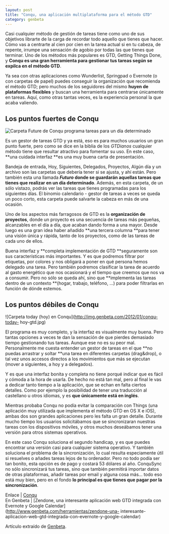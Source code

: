 ```yaml
---
layout: post
title: "Conqu, una aplicación multiplataforma para el método GTD"
category: genbeta
---
```




Casi cualquier método de gestión de tareas tiene como uno de sus objetivos
librarte de la carga de recordar todo aquello que tienes que hacer. Cómo vas a
centrarte al cien por cien en la tarea actual si en tu cabeza, de repente,
irrumpe una sensación de agobio por todas las que tienes que terminar. Uno de
los métodos más populares es GTD, Getting Things Done, y **Conqu es una gran
herramienta para gestionar tus tareas según se expilca en el método GTD**.

Ya sea con otras aplicaciones como Wunderlist, Springpad o Evernote (o con
carpetas de papel) puedes conseguir la organización que recomienda el método
GTD; pero muchos de los seguidores del mismo **huyen de plataformas
flexibles** y buscan una herramienta para centrarse únicamente en tareas.
Aquí, como otras tantas veces, es la experiencia personal la que acaba
valiendo.  
  

## Los puntos fuertes de Conqu

  
![Carpeta Future de Conqu programa tareas para un día
determinado](http://img.genbeta.com/2012/01/conqu-future-gtd.jpg)

Es un gestor de tareas GTD y ya está, eso es para muchos usuarios un gran
punto fuerte, pero como se dice en la biblia de los _GTDianos_ cualquier
método tiene que resultar atractivo para fomentar su uso. En este caso, **una
cuidada interfaz **es una muy buena carta de presentación.

Bandeja de entrada, Hoy, Siguientes, Delegados, Proyectos, Algún día y un
archivo son las carpetas que debería tener si se ajusta, y ahí están. Pero
también esta una llamada **_Futuro_ donde se guardarán aquellas tareas que
tienes que realizar en un día determinado**. Además, en esta carpeta, de un
sólo vistazo, podrás ver las tareas que tienes programadas para los siguientes
días. El binomio calendario - gestor de tareas a veces se queda un poco corto,
esta carpeta puede salvarte la cabeza en más de una ocasión.

Uno de los aspectos más farragosos de GTD es la **organización de proyectos**,
donde un proyecto es una secuencia de tareas más pequeñas, alcanzables en el
día a día, que acaban dando forma a una mayor. Desde luego es una gran idea
haber añadido **una tercera columna **para tener una visión única y rápida,
tanto de los proyectos, como de las tareas de cada uno de ellos.

Buena interfaz y **completa implementación de GTD **seguramente son sus
características más importantes. Y es que podremos filtrar por etiquetas, por
colores y nos obligará a poner en qué persona hemos delegado una tarea. Pero
también podremos clasificar la tarea de acuerdo al gasto energético que nos
ocasionará y el tiempo que creemos que nos va a consumir. Pero no sólo se
queda ahí, sino que **implementa las tareas dentro de un contexto **(hogar,
trabajo, teléfono, …) para poder filtrarlas en función de dónde estemos.

## Los puntos débiles de Conqu

  
![Carpeta today \(hoy\) en Conqu](http://img.genbeta.com/2012/01/conqu-today-
hoy-gtd.jpg)

El programa es muy completo, y la interfaz es visualmente muy buena. Pero
tantas opciones a veces te dan la sensación de que pierdes demasiado tiempo
gestionando tus tareas. Aunque ese no es su peor mal. Personalmente me cuesta
entender un gestor de tareas en el que **no puedas arrastrar y soltar **una
tarea en diferentes carpetas (drag&drop), o tal vez unos accesos directos a
los movimientos que más se ejecutan (mover a siguientes, a hoy y a delegados).

Y es que una interfaz bonita y completa no tiene porqué indicar que es fácil y
cómoda a la hora de usarla. De hecho no está tan mal, pero al final le vas a
dedicar tanto tiempo a la aplicación, que se echan en falta ciertos detalles.
Como por ejemplo la posibilidad de tener una traducción al castellano u otros
idiomas, y es **que únicamente está en inglés**.

Mientras probaba Conqu no podía evitar la comparación con Things (una
aplicación muy utilizada que implementa el método GTD en OS X e iOS), ambas
dos son grandes aplicaciones pero les falta un gran detalle. Durante mucho
tiempo los usuarios solicitábamos que se sincronizaran nuestras tareas con los
dispositivos móviles, y otros muchos deseábamos tener una versión para otros
sistemas operativos.

En este caso Conqu soluciona el segundo handicap, y es que puedes encontrar
una versión casi para cualquier sistema operativo. Y también soluciona el
problema de la sincronización, lo cual resulta especiamente útil si resuelves
o añades tareas lejos de tu ordenador. Pero no todo podía ser tan bonito, esta
opción es de pago y costará 53 dólares al año. ConquSync no sólo sincronizará
tus tareas, sino que también permitirá importar datos de otras plataformas,
añadir tareas por email y alguna cosa más… todo eso está muy bien, pero en el
fondo **lo principal es que tienes que pagar por la sincronización**.

Enlace | [Conqu](http://conqu.com)  
En Genbeta | [Zendone, una interesante aplicación web GTD integrada con
Evernote y Google Calendar](http://www.genbeta.com/herramientas/zendone-una-
interesante-aplicacion-web-gtd-integrada-con-evernote-y-google-calendar)

Artículo extraído de [Genbeta](http://www.genbeta.com).